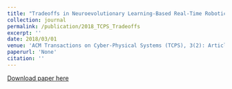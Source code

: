 ```yaml
---
title: "Tradeoffs in Neuroevolutionary Learning-Based Real-Time Robotic Task Design in the Imprecise Computation Framework"
collection: journal
permalink: /publication/2018_TCPS_Tradeoffs
excerpt: ''
date: 2018/03/01
venue: 'ACM Transactions on Cyber-Physical Systems (TCPS), 3(2): Article 14, October 2018.'
paperurl: 'None'
citation: ''
---
```



[Download paper here](https://dl.acm.org/citation.cfm?doid=3284746.3178903)
